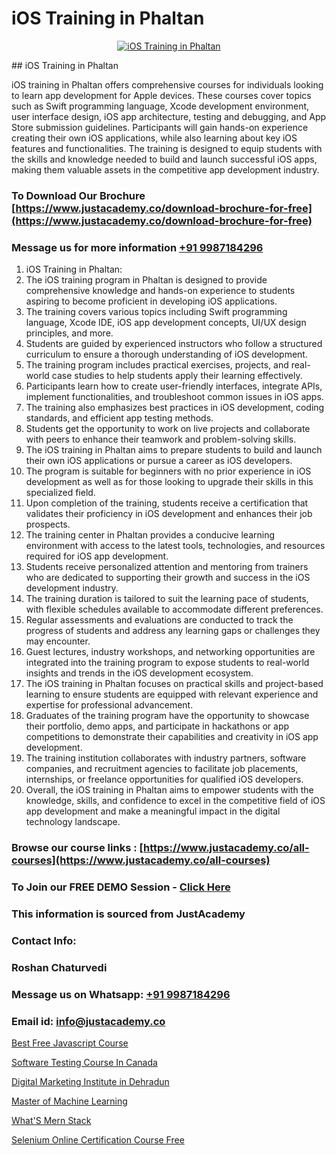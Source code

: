 # iOS Training in Phaltan

<p align="center">
  <a href="https://justacademy.co/course-detail/ios-training">
    <img src="https://justacademy.co/storage2/course_image/1676636008_course_image.webp" alt="iOS Training in Phaltan">
  </a>
</p>
## iOS Training in Phaltan

iOS training in Phaltan offers comprehensive courses for individuals looking to learn app development for Apple devices. These courses cover topics such as Swift programming language, Xcode development environment, user interface design, iOS app architecture, testing and debugging, and App Store submission guidelines. Participants will gain hands-on experience creating their own iOS applications, while also learning about key iOS features and functionalities. The training is designed to equip students with the skills and knowledge needed to build and launch successful iOS apps, making them valuable assets in the competitive app development industry.
### To Download Our Brochure [https://www.justacademy.co/download-brochure-for-free](https://www.justacademy.co/download-brochure-for-free)
### Message us for more information [+91 9987184296](https://api.whatsapp.com/send?phone=919987184296)
1) iOS Training in Phaltan:
2) The iOS training program in Phaltan is designed to provide comprehensive knowledge and hands-on experience to students aspiring to become proficient in developing iOS applications.
3) The training covers various topics including Swift programming language, Xcode IDE, iOS app development concepts, UI/UX design principles, and more.
4) Students are guided by experienced instructors who follow a structured curriculum to ensure a thorough understanding of iOS development.
5) The training program includes practical exercises, projects, and real-world case studies to help students apply their learning effectively.
6) Participants learn how to create user-friendly interfaces, integrate APIs, implement functionalities, and troubleshoot common issues in iOS apps.
7) The training also emphasizes best practices in iOS development, coding standards, and efficient app testing methods.
8) Students get the opportunity to work on live projects and collaborate with peers to enhance their teamwork and problem-solving skills.
9) The iOS training in Phaltan aims to prepare students to build and launch their own iOS applications or pursue a career as iOS developers.
10) The program is suitable for beginners with no prior experience in iOS development as well as for those looking to upgrade their skills in this specialized field.
11) Upon completion of the training, students receive a certification that validates their proficiency in iOS development and enhances their job prospects.
12) The training center in Phaltan provides a conducive learning environment with access to the latest tools, technologies, and resources required for iOS app development.
13) Students receive personalized attention and mentoring from trainers who are dedicated to supporting their growth and success in the iOS development industry.
14) The training duration is tailored to suit the learning pace of students, with flexible schedules available to accommodate different preferences.
15) Regular assessments and evaluations are conducted to track the progress of students and address any learning gaps or challenges they may encounter.
16) Guest lectures, industry workshops, and networking opportunities are integrated into the training program to expose students to real-world insights and trends in the iOS development ecosystem.
17) The iOS training in Phaltan focuses on practical skills and project-based learning to ensure students are equipped with relevant experience and expertise for professional advancement.
18) Graduates of the training program have the opportunity to showcase their portfolio, demo apps, and participate in hackathons or app competitions to demonstrate their capabilities and creativity in iOS app development.
19) The training institution collaborates with industry partners, software companies, and recruitment agencies to facilitate job placements, internships, or freelance opportunities for qualified iOS developers.
20) Overall, the iOS training in Phaltan aims to empower students with the knowledge, skills, and confidence to excel in the competitive field of iOS app development and make a meaningful impact in the digital technology landscape.

### Browse our course links : [https://www.justacademy.co/all-courses](https://www.justacademy.co/all-courses) 
### To Join our FREE DEMO Session - [Click Here](https://www.justacademy.co/register-for-course-demo)


### This information is sourced from JustAcademy
### Contact Info:
### Roshan Chaturvedi
### Message us on Whatsapp: [+91 9987184296](https://api.whatsapp.com/send?phone=919987184296)
### Email id: [info@justacademy.co](mailto:info@justacademy.co)
                
[Best Free Javascript Course](https://www.linkedin.com/pulse/best-free-javascript-course-justacademy-chandigarh-ewf8c?trackingId=iik3%2BYPkWYJ7oeClQ2wZZA%3D%3D&lipi=urn%3Ali%3Apage%3Ad_flagship3_company_admin%3BGsnT7fdrREqkLqUmImc0GQ%3D%3D)

[Software Testing Course In Canada](https://www.linkedin.com/pulse/software-testing-course-canada-justacademy-bay-area-wuq3c?trackingId=jmU0NfpxzBLpKUJra9z2ew%3D%3D&lipi=urn%3Ali%3Apage%3Ad_flagship3_company_admin%3Bs5%2FvGqECTA%2BmpH%2FwcWkKiQ%3D%3D)

[Digital Marketing Institute in Dehradun](https://medium.com/@kamblerajas684/digital-marketing-institute-in-dehradun-a0156ec22797)

[Master of Machine Learning](https://medium.com/@kamblerajas684/master-of-machine-learning-0ba81529e734)

[What'S Mern Stack](https://justacademyin.github.io/justacademy/what's-mern-stack)

[Selenium Online Certification Course Free](https://justacademyin.github.io/justacademy/selenium-online-certification-course-free)

